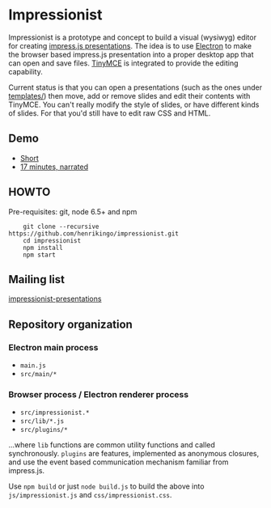 # Impressionist

Impressionist is a prototype and concept to build a visual (wysiwyg) editor for creating 
[impress.js presentations](http://henrikingo.github.io/impress.js/examples/classic-slides/). 
The idea is to use [Electron](http://electron.atom.io/) to make the browser based
impress.js presentation into a proper desktop app that can open and save files. 
[TinyMCE](https://www.tinymce.com/docs/demo/inline/) is integrated to provide the editing
capability.

Current status is that you can open a presentations (such as the ones under
[templates/](templates/)) then move, add or remove slides and edit their contents with TinyMCE. You
can't really modify the style of slides, or have different kinds of slides. For that you'd still
have to edit raw CSS and HTML.

## Demo

* [Short](https://www.youtube.com/watch?v=OHG27IBeuHM&t=93s)
* [17 minutes, narrated](https://www.youtube.com/watch?v=c07w0hsC4yQ&t=7s)

## HOWTO

Pre-requisites: git, node 6.5+ and npm

        git clone --recursive https://github.com/henrikingo/impressionist.git
        cd impressionist
        npm install
        npm start


## Mailing list

[impressionist-presentations](https://groups.google.com/forum/#!forum/impressionist-presentations)

## Repository organization

### Electron main process

* `main.js`
* `src/main/*`

### Browser process / Electron renderer process

* `src/impressionist.*`
* `src/lib/*.js`
* `src/plugins/*`

...where `lib` functions are common utility functions and called synchronously. `plugins` are
features, implemented as anonymous closures, and use the event based communication
mechanism familiar from impress.js.

Use `npm build` or just `node build.js` to build the above into `js/impressionist.js` and
`css/impressionist.css`.
